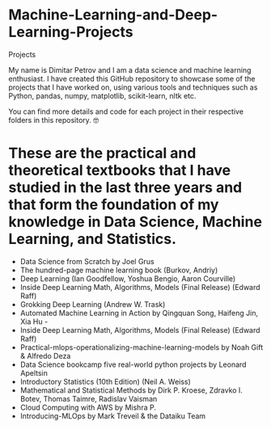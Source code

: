 # Machine-Learning-and-Deep-Learning-Projects
Projects

My name is Dimitar Petrov and I am a data science and machine learning enthusiast. I have created this GitHub repository to showcase some of the projects that I have worked on, using various tools and techniques such as Python, pandas, numpy, matplotlib, scikit-learn, nltk etc.


You can find more details and code for each project in their respective folders in this repository. :nerd_face: 
# These are the practical and theoretical textbooks that I have studied in the last three years and that form the foundation of my knowledge in Data Science, Machine Learning, and Statistics.
* Data Science from Scratch by Joel Grus
* The hundred-page machine learning book (Burkov, Andriy)
* Deep Learning (Ian Goodfellow, Yoshua Bengio, Aaron Courville)
* Inside Deep Learning Math, Algorithms, Models (Final Release) (Edward Raff)
* Grokking Deep Learning (Andrew W. Trask)
* Automated Machine Learning in Action by Qingquan Song, Haifeng Jin, Xia Hu - 
* Inside Deep Learning Math, Algorithms, Models (Final Release) (Edward Raff)
* Practical-mlops-operationalizing-machine-learning-models by Noah Gift & Alfredo Deza
* Data Science bookcamp five real-world python projects by Leonard Apeltsin
* Introductory Statistics (10th Edition) (Neil A. Weiss) 
* Mathematical and Statistical Methods by Dirk P. Kroese, Zdravko I. Botev, Thomas Taimre, Radislav Vaisman
* Cloud Computing with AWS by Mishra P. 
* Introducing-MLOps by Mark Treveil & the Dataiku Team
